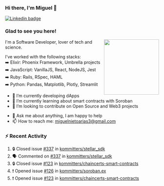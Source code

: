 ### Hi there, I'm Miguel 👋

<a href="https://linkedin.com/in/miguelnietoa/" target="_blank" rel="noopener noreferrer">
  <img src="https://img.shields.io/badge/-LinkedIn-0e76a8?style=flat-square&logo=Linkedin&logoColor=white" alt="Linkedin badge">
</a>
<!-- [![Website Badge](https://img.shields.io/badge/Website-3b5998?style=flat-square&logo=google-chrome&logoColor=white)](#notavailablenow#) 

<img src="https://i.imgur.com/tbrLrt5.gif" width=400 alt="Coding GIF" align="right"/>
-->


### Glad to see you here!
<a href="https://github.com/miguelnietoa"><img src="https://github-readme-stats-git-masterrstaa-rickstaa.vercel.app/api?username=miguelnietoa&show_icons=true&hide_border=true&count_private=true&include_all_commits=true&theme=tokyonight" height="180em" align="right"/></a>
I'm a Software Developer, lover of tech and science. 

I've worked with the following stacks:\
➡️ Elixir: Phoenix Framework, Umbrella projects\
➡️ JavaScript: VanillaJS, React, NodeJS, Jest\
➡️ Ruby: Rails, RSpec, HAML\
➡️ Python: Pandas, Matplotlib, Plotly, Streamlit

- 🔭 I’m currently developing dApps
- 🌱 I’m currently learning about smart contracts with Soroban
- 👯 I’m looking to contribute on Open Source and Web3 projects
<!-- 
- 😄 I just finished a Machine Learning course! 
- 🤔 I’m looking for help with ...
-->
- 💬 Ask me about anything, I am happy to help
- 📫 How to reach me: miguelnietoarias3@gmail.com


### ⚡ Recent Activity

<!--START_SECTION:activity-->
1. 🔒 Closed issue [#337](https://github.com/kommitters/stellar_sdk/issues/337) in [kommitters/stellar_sdk](https://github.com/kommitters/stellar_sdk)
2. 🗣 Commented on [#337](https://github.com/kommitters/stellar_sdk/issues/337#issuecomment-1758056340) in [kommitters/stellar_sdk](https://github.com/kommitters/stellar_sdk)
3. 🔒 Closed issue [#123](https://github.com/kommitters/chaincerts-smart-contracts/issues/123) in [kommitters/chaincerts-smart-contracts](https://github.com/kommitters/chaincerts-smart-contracts)
4. ❗ Opened issue [#126](https://github.com/kommitters/soroban.ex/issues/126) in [kommitters/soroban.ex](https://github.com/kommitters/soroban.ex)
5. ❗ Opened issue [#123](https://github.com/kommitters/chaincerts-smart-contracts/issues/123) in [kommitters/chaincerts-smart-contracts](https://github.com/kommitters/chaincerts-smart-contracts)
<!--END_SECTION:activity-->
